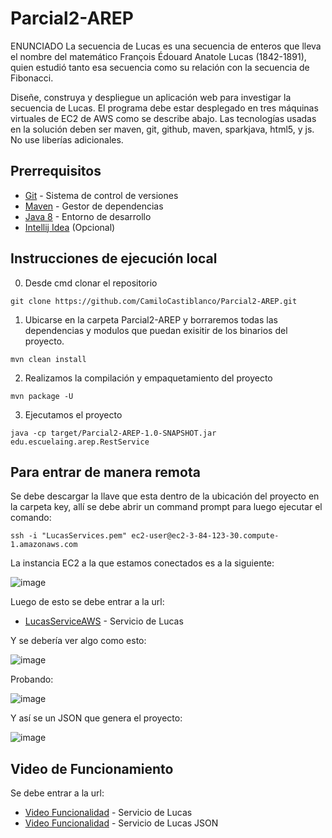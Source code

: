 # Parcial2-AREP
ENUNCIADO
La secuencia de Lucas es una secuencia de enteros que lleva el nombre del matemático François Édouard Anatole Lucas (1842-1891), quien estudió tanto esa secuencia como su relación con la secuencia de Fibonacci.

Diseñe, construya y despliegue un aplicación web para investigar la secuencia de Lucas. El programa debe estar desplegado en tres máquinas virtuales de EC2 de AWS como se describe abajo. Las tecnologías usadas en la solución deben ser maven, git, github, maven, sparkjava, html5, y js. No use liberías adicionales.
## **Prerrequisitos**

-   [Git](https://git-scm.com/downloads) - Sistema de control de versiones
-   [Maven](https://maven.apache.org/download.cgi) - Gestor de dependencias
-   [Java 8](https://www.java.com/download/ie_manual.jsp) - Entorno de desarrollo
-   [Intellij Idea](https://www.jetbrains.com/es-es/idea/download/) (Opcional)


## **Instrucciones de ejecución local**

0. Desde cmd clonar el repositorio

```git
git clone https://github.com/CamiloCastiblanco/Parcial2-AREP.git
```


1. Ubicarse en la carpeta Parcial2-AREP y borraremos todas las dependencias y modulos que puedan exisitir de los binarios del proyecto.
```maven
mvn clean install
```

2. Realizamos la compilación y empaquetamiento del proyecto
```maven
mvn package -U
```

3. Ejecutamos el proyecto
```maven
java -cp target/Parcial2-AREP-1.0-SNAPSHOT.jar edu.escuelaing.arep.RestService
```
## Para entrar de manera remota
Se debe descargar la llave que esta dentro de la ubicación del proyecto en la carpeta key, allí se debe abrir un command prompt para luego ejecutar el comando:
```
ssh -i "LucasServices.pem" ec2-user@ec2-3-84-123-30.compute-1.amazonaws.com
```
La  instancia EC2 a la que estamos conectados es a la siguiente:

![image](https://github.com/CamiloCastiblanco/Parcial2-AREP/assets/69698380/82320cf5-cd00-4300-98bd-872aa98be1ea)

Luego de esto se debe entrar a la url:
- [LucasServiceAWS](http://ec2-3-84-123-30.compute-1.amazonaws.com:4567/index.html) - Servicio de Lucas

Y se debería ver algo como esto: 

![image](https://github.com/CamiloCastiblanco/Parcial2-AREP/assets/69698380/c38a28eb-7ea4-42bf-968d-ccf63f070eee)

Probando:

![image](https://github.com/CamiloCastiblanco/Parcial2-AREP/assets/69698380/a1e3634f-4199-4143-b90a-ccb1c236c6aa)

Y así se un JSON que genera el proyecto:

![image](https://github.com/CamiloCastiblanco/Parcial2-AREP/assets/69698380/45aae4c9-0044-444d-b83f-74dd9f51f4e9)



## Video de Funcionamiento
Se debe entrar a la url:
- [Video Funcionalidad]() - Servicio de Lucas 
- [Video Funcionalidad]() - Servicio de Lucas JSON 


